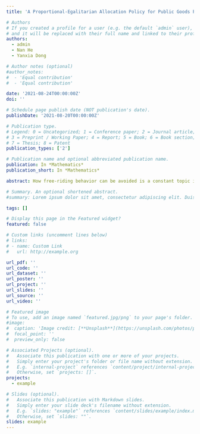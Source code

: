 ```yaml
---
title: 'A Proportional-Egalitarian Allocation Policy for Public Goods Problems with Complex Network'

# Authors
# If you created a profile for a user (e.g. the default `admin` user), write the username (folder name) here
# and it will be replaced with their full name and linked to their profile.
authors:
  - admin
  - Nan He
  - Yanxia Dong

# Author notes (optional)
#author_notes:
#  - 'Equal contribution'
#  - 'Equal contribution'

date: '2021-08-24T00:00:00Z'
doi: ''

# Schedule page publish date (NOT publication's date).
publishDate: '2021-08-20T00:00:00Z'

# Publication type.
# Legend: 0 = Uncategorized; 1 = Conference paper; 2 = Journal article;
# 3 = Preprint / Working Paper; 4 = Report; 5 = Book; 6 = Book section;
# 7 = Thesis; 8 = Patent
publication_types: ['2']

# Publication name and optional abbreviated publication name.
publication: In *Mathematics*
publication_short: In *Mathematics*

abstract: How free-riding behavior can be avoided is a constant topic in public goods problems, especially in persistent and complex resource allocation situations. In this paper, a novel allocation policy for public goods games with a complex network, called the proportional-egalitarian allocation method (PEA), is proposed. This allocation rule differs from the well-studied redistribution policies by following a two-step process without paying back into the common pool. A parameter is set up for dividing the total income into two parts, and then they are distributed by following the egalitarianism and proportional rule, respectively. The first part of total income is distributed equally, while the second part is allocated proportionally according to players’ initial payoffs. In addition, a new strategy-updating mechanism is proposed by comparing the average group payoffs instead of the total payoffs. Compared with regular lattice networks, this mechanism admits the difference of cooperative abilities among players induced by the asymmetric network. Furthermore, numerical calculations show that a relatively small income for the first distribution step will promote the cooperative level, while relatively less income for the second step may harm cooperation evolution. This work thus enriches the knowledge of allocation policies for public goods games and also provides a fresh perspective for the strategy-updating mechanism.

# Summary. An optional shortened abstract.
#summary: Lorem ipsum dolor sit amet, consectetur adipiscing elit. Duis posuere tellus ac convallis placerat. Proin tincidunt magna sed ex sollicitudin condimentum.

tags: []

# Display this page in the Featured widget?
featured: false

# Custom links (uncomment lines below)
# links:
# - name: Custom Link
#   url: http://example.org

url_pdf: ''
url_code: ''
url_dataset: ''
url_poster: ''
url_project: ''
url_slides: ''
url_source: ''
url_video: ''

# Featured image
# To use, add an image named `featured.jpg/png` to your page's folder.
#image:
#  caption: 'Image credit: [**Unsplash**](https://unsplash.com/photos/pLCdAaMFLTE)'
#  focal_point: ''
#  preview_only: false

# Associated Projects (optional).
#   Associate this publication with one or more of your projects.
#   Simply enter your project's folder or file name without extension.
#   E.g. `internal-project` references `content/project/internal-project/index.md`.
#   Otherwise, set `projects: []`.
projects:
  - example

# Slides (optional).
#   Associate this publication with Markdown slides.
#   Simply enter your slide deck's filename without extension.
#   E.g. `slides: "example"` references `content/slides/example/index.md`.
#   Otherwise, set `slides: ""`.
slides: example
---
```


<!-- {{% callout note %}}
 Click the _Cite_ button above to demo the feature to enable visitors to import publication metadata into their reference management software.
{{% /callout %}}

{{% callout note %}}
Create your slides in Markdown - click the _Slides_ button to check out the example.
{{% /callout %}}

Supplementary notes can be added here, including [code, math, and images](https://wowchemy.com/docs/writing-markdown-latex/). -->
